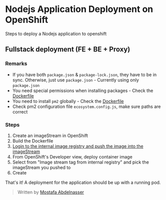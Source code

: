 # Nodejs Application Deployment on OpenShift
Steps to deploy a Nodejs application to openshift
## Fullstack deployment (FE + BE + Proxy)
### Remarks
- If you have both `package.json` & `package-lock.json`, they have to be in sync. Otherwise, just use `package.json` - Currently using only `package.json`
- You need special permissions when installing packages - Check the [Dockerfile](./Dockerfile)
- You need to install `pm2` globally - Check the [Dockerfile](./Dockerfile)
- Check pm2 configuration file `ecosystem.config.js`, make sure paths are correct

### Steps
1. Create an imageStream in OpenShift
2. Build the Dockerfile
3. [Login to the internal image registry and push the image into the imageStream](https://github.com/Sohob/OpenShift-Guides/blob/main/Pushing-Local-Image.md)
4. From OpenShift's Developer view, deploy container image
5. Select from "Image stream tag from internal registry" and pick the imageStream you pushed to
6. Create

That's it! A deployment for the application should be up with a running pod.

> Written by [Mostafa Abdelnasser](https://linkedin.com/in/mostafa-abdelnasser)